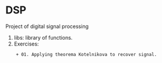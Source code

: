 # DSP
Project of digital signal processing

1. libs: library of functions.
2. Exercises:
```
    + 01. Applying theorema Kotelnikova to recover signal.
```